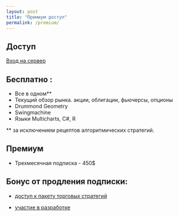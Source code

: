 ```yaml
---
layout: post
title: "Премиум доступ"
permalink: /premium/
---
```



<!--more-->

## Доступ

[Вход на сервер](https://discord.gg/V6arrKAUrh) 

## Бесплатно :

- Все в одном**
- Текущий обзор рынка. акции, облигации, фьючерсы, опционы
- Drummond Geometry
- Swingmachine 
- Языки Multicharts, C#, R

** за исключением рецептов алгоритмических стратегий.
 

## Премиум

* Трехмесячная подписка - 450$

## Бонус от продления подписки:

- [доступ к пакету торговых стратегий](https://ragve.ru/2021-06-20/sample_strategy)

- [участие в разработке](https://ragve.ru/framework/)









